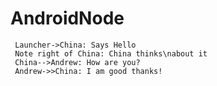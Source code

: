 # AndroidNode
```seq
 Launcher->China: Says Hello
 Note right of China: China thinks\nabout it
 China-->Andrew: How are you?
 Andrew->>China: I am good thanks!
```
